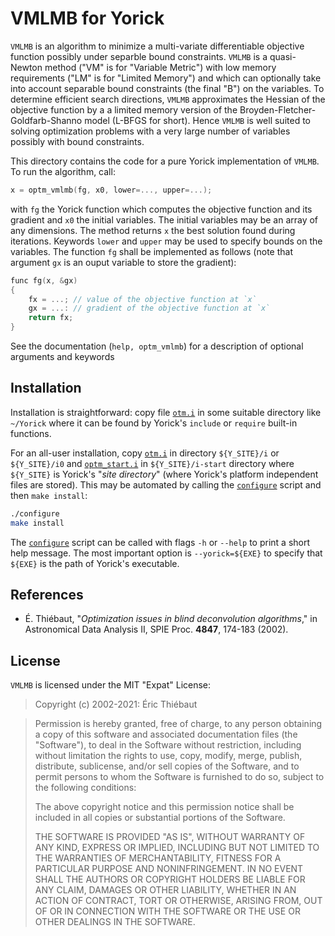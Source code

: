 # VMLMB for Yorick

`VMLMB` is an algorithm to minimize a multi-variate differentiable objective
function possibly under separble bound constraints.  `VMLMB` is a quasi-Newton
method ("VM" is for "Variable Metric") with low memory requirements ("LM" is
for "Limited Memory") and which can optionally take into account separable
bound constraints (the final "B") on the variables.  To determine efficient
search directions, `VMLMB` approximates the Hessian of the objective function
by a a limited memory version of the Broyden-Fletcher-Goldfarb-Shanno model
(L-BFGS for short).  Hence `VMLMB` is well suited to solving optimization
problems with a very large number of variables possibly with bound constraints.

This directory contains the code for a pure Yorick implementation of `VMLMB`.
To run the algorithm, call:

```.c
x = optm_vmlmb(fg, x0, lower=..., upper=...);
```

with `fg` the Yorick function which computes the objective function and its
gradient and `x0` the initial variables.  The initial variables may be an array
of any dimensions.  The method returns `x` the best solution found during
iterations.  Keywords `lower` and `upper` may be used to specify bounds on the
variables.  The function `fg` shall be implemented as follows (note that
argument `gx` is an ouput variable to store the gradient):

```.c
func fg(x, &gx)
{
    fx = ...; // value of the objective function at `x`
    gx = ...: // gradient of the objective function at `x`
    return fx;
}
```

See the documentation (`help, optm_vmlmb`) for a description of optional
arguments and keywords


## Installation

Installation is straightforward: copy file [`otm.i`](./optm.i) in some suitable
directory like `~/Yorick` where it can be found by Yorick's `include` or
`require` built-in functions.

For an all-user installation, copy [`otm.i`](./optm.i) in directory
`${Y_SITE}/i` or `${Y_SITE}/i0` and [`optm_start.i`](./optm_start.i) in
`${Y_SITE}/i-start` directory where `${Y_SITE}` is Yorick's "*site directory*"
(where Yorick's platform independent files are stored).  This may be automated by
calling the [`configure`](./configure) script and then `make install`:

```.sh
./configure
make install
```

The [`configure`](./configure) script can be called with flags `-h` or `--help`
to print a short help message.  The most important option is `--yorick=${EXE}`
to specify that `${EXE}` is the path of Yorick's executable.


## References

* É. Thiébaut, "*Optimization issues in blind deconvolution algorithms*," in
  Astronomical Data Analysis II, SPIE Proc. **4847**, 174-183 (2002).


## License

`VMLMB` is licensed under the MIT "Expat" License:

> Copyright (c) 2002-2021: Éric Thiébaut

> Permission is hereby granted, free of charge, to any person obtaining
> a copy of this software and associated documentation files (the
> "Software"), to deal in the Software without restriction, including
> without limitation the rights to use, copy, modify, merge, publish,
> distribute, sublicense, and/or sell copies of the Software, and to
> permit persons to whom the Software is furnished to do so, subject to
> the following conditions:
>
> The above copyright notice and this permission notice shall be
> included in all copies or substantial portions of the Software.
>
> THE SOFTWARE IS PROVIDED "AS IS", WITHOUT WARRANTY OF ANY KIND,
> EXPRESS OR IMPLIED, INCLUDING BUT NOT LIMITED TO THE WARRANTIES OF
> MERCHANTABILITY, FITNESS FOR A PARTICULAR PURPOSE AND NONINFRINGEMENT.
> IN NO EVENT SHALL THE AUTHORS OR COPYRIGHT HOLDERS BE LIABLE FOR ANY
> CLAIM, DAMAGES OR OTHER LIABILITY, WHETHER IN AN ACTION OF CONTRACT,
> TORT OR OTHERWISE, ARISING FROM, OUT OF OR IN CONNECTION WITH THE
> SOFTWARE OR THE USE OR OTHER DEALINGS IN THE SOFTWARE.
